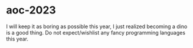 # aoc-2023

I will keep it as boring as possible this year, I just realized becoming a dino is a good thing. Do not expect/wishlist any fancy programming languages this year.
